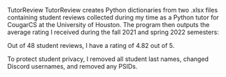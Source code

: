 TutorReview
TutorReview creates Python dictionaries from two .xlsx files containing student reviews collected during my time as a Python tutor for CougarCS at the University of Houston. The program then outputs the average rating I received during the fall 2021 and spring 2022 semesters:

Out of 48 student reviews, I have a rating of 4.82 out of 5.

To protect student privacy, I removed all student last names, changed Discord usernames, and removed any PSIDs.
